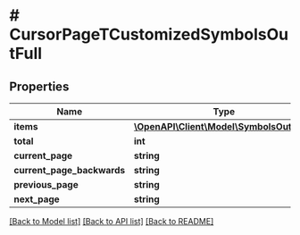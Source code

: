 # # CursorPageTCustomizedSymbolsOutFull

## Properties

Name | Type | Description | Notes
------------ | ------------- | ------------- | -------------
**items** | [**\OpenAPI\Client\Model\SymbolsOutFull[]**](SymbolsOutFull.md) |  |
**total** | **int** |  | [optional]
**current_page** | **string** |  | [optional]
**current_page_backwards** | **string** |  | [optional]
**previous_page** | **string** |  | [optional]
**next_page** | **string** |  | [optional]

[[Back to Model list]](../../README.md#models) [[Back to API list]](../../README.md#endpoints) [[Back to README]](../../README.md)
